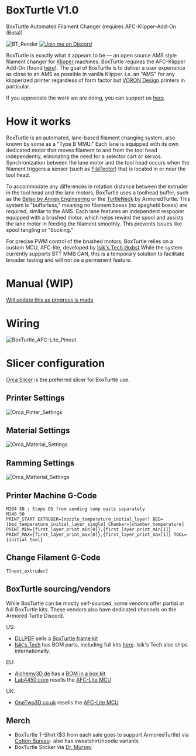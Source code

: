 # BoxTurtle V1.0
BoxTurtle Automated Filament Changer (requires AFC-Klipper-Add-On (Beta))

![BT_Render](https://github.com/user-attachments/assets/c06e961f-8d1d-41ae-9c80-036669ba2657)
[![Join me on Discord](https://discord.com/api/guilds/1229586267671629945/widget.png?style=banner2)](https://discord.gg/eT8zc3bvPR)

BoxTurtle is exactly what it appears to be — an open source AMS style filament changer for [Klipper](https://klipper3d.org) machines. 
BoxTurtle requires the AFC-Klipper Add-On (found [here](https://github.com/ArmoredTurtle/AFC-Klipper-Add-On)).
The goal of BoxTurtle is to deliver a user experience as close to an AMS as possible in vanilla Klipper. i.e. an "AMS" for any klipperized printer regardless of form factor but [VORON Design](https://vorondesign.com) printers in particular.

If you appreciate the work we are doing, you can support us [here](https://www.armoredturtle.com/pages/donate).

# How it works

BoxTurtle is an automated, lane-based filament changing system, also known by some as a "Type B MMU." Each lane is equipped with its own dedicated motor that moves filament to and from the tool head independently, eliminating the need for a selector cart or servos. Synchronization between the lane motor and the tool head occurs when the filament triggers a sensor (such as [FilaTector](https://github.com/ArmoredTurtle/Filatector)) that is located in or near the tool head.

To accommodate any differences in rotation distance between the extruder in the tool head and the lane motors, BoxTurtle uses a toolhead buffer, such as the [Belay by Annex Engineering](https://github.com/Annex-Engineering/Belay) or the [TurtleNeck](https://github.com/ArmoredTurtle/TurtleNeck) by ArmoredTurtle. This system is "bufferless," meaning no filament boxes (no spaghetti boxes) are required, similar to the AMS. Each lane features an independent respooler equipped with a brushed motor, which helps rewind the spool and assists the lane motor in feeding the filament smoothly. This prevents issues like spool tangling or "bucking."

For precise PWM control of the brushed motors, BoxTurtle relies on a custom MCU, AFC-lite, developed by [Isik's Tech @xbst](https://github.com/xbst/AFC-Lite/)  While the system currently supports BTT MMB CAN, this is a temporary solution to facilitate broader testing and will not be a permanent feature.

# Manual (WIP)

[Will update this as progress is made](https://armoredturtle.xyz)

# Wiring

![BoxTurtle_AFC-Lite_Pinout](https://github.com/user-attachments/assets/134796f6-8458-4a61-9967-1292963d7b4b)

# Slicer configuration

[Orca Slicer](https://github.com/SoftFever/OrcaSlicer) is the preferred slicer for BoxTurtle use.
## Printer Settings
![Orca_Pinter_Settings](https://github.com/user-attachments/assets/1aa56051-dbbf-49a4-b818-368e00406b17)
## Material Settings
![Orca_Material_Settings](https://github.com/user-attachments/assets/a1569e5a-24c5-48f9-98fb-26465bf7c75c)
## Ramming Settings
![Orca_Matterial_Settings](https://github.com/user-attachments/assets/2744fb86-afae-4645-9215-3f8507558509)

## Printer Machine G-Code
```
M104 S0 ; Stops OS from sending temp waits separately
M140 S0
PRINT_START EXTRUDER=[nozzle_temperature_initial_layer] BED=[bed_temperature_initial_layer_single] Chamber=[chamber_temperature] PRINT_MIN={first_layer_print_min[0]},{first_layer_print_min[1]} PRINT_MAX={first_layer_print_max[0]},{first_layer_print_max[1]} TOOL={initial_tool}
```
## Change Filament G-Code
```
T[next_extruder]
```

## BoxTurtle sourcing/vendors
While BoxTurtle can be mostly self-sourced, some vendors offer partial or full BoxTurtle kits. These vendors also have dedicated channels on the Armored Turtle Discord.

US:
- [DLLPDF](https://dllpdf.com) sells a [BoxTurtle frame kit](http://dllpdf.com/box-turtle-frame)
- [Isik's Tech](https://store.isiks.tech/) has BOM parts, including full kits [here](https://store.isiks.tech/collections/box-turtle-parts). Isik's Tech also ships internationally.

EU:
- [Alchemy3D.de](https://alchemy3d.de) has a [BOM in a box kit](https://alchemy3d.de/products/boxturtle)
- [Lab4450.com](https://lab4450.com) resells the [AFC-Lite MCU](https://lab4450.com/product/afc-lite-board/)

UK:
- [OneTwo3D.co.uk](https://www.onetwo3d.co.uk) resells the [AFC-Lite MCU](https://www.onetwo3d.co.uk/product/isiks-tech-afc-lite-box-turtle-controller-pcb/)

## Merch
- BoxTurtle T-Shirt ($3 from each sale goes to support ArmoredTurtle) via [Cotton Bureau](https://cottonbureau.com/p/QKF5XC/shirt/colored-box-turtle#/26921844/tee-men-premium-lightweight-vintage-black-tri-blend-s)- also has sweatshirt/hoodie variants
- BoxTurtle Sticker via [Dr. Mursey](https://drmursey.myshopify.com/products/box-turtle)
